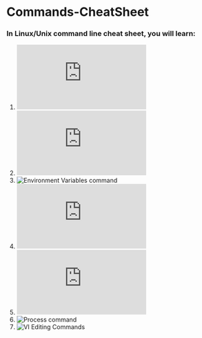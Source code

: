 # Commands-CheatSheet
### In Linux/Unix command line cheat sheet, you will learn:
1. ![Basic Linux commands](https://github.com/annaanitha1998/Commands-CheatSheet/blob/main/basic.md)
2. ![File Permission commands](https://github.com/annaanitha1998/Commands-CheatSheet/blob/main/file-permission.md)
3. ![Environment Variables command]()
4. ![User management commands of linux](https://github.com/annaanitha1998/Commands-CheatSheet/blob/main/user-management.md)
5. ![Networking command](https://github.com/annaanitha1998/Commands-CheatSheet/blob/main/networking.md)
6. ![Process command]()
7. ![VI Editing Commands]()
